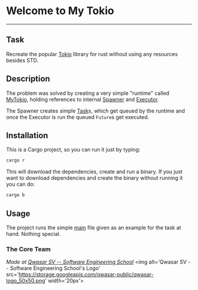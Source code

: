 # Welcome to My Tokio
***

## Task
Recreate the popular [Tokio](https://github.com/tokio-rs/tokio) library for rust without using any resources besides STD.

## Description
The problem was solved by creating a very simple "runtime" called [MyTokio](./src/my_tokio/mod.rs), holding references to internal [Spawner](./src/my_tokio/spawner.rs) and [Executor](./src/my_tokio/executor.rs). 

The Spawner creates simple [Task](./src/my_tokio/task.rs)s, which get queued by the runtime and once the Executor is run the queued `Future`s get executed.

## Installation
This is a Cargo project, so you can run it just by typing:
```sh
cargo r
```
This will download the dependencies, create and run a binary. If you just want to download dependencies and create the binary without running it you can do:
```sh
cargo b
```

## Usage
The project runs the simple [main](./src/main.rs) file given as an example for the task at hand. Nothing special.

### The Core Team


<span><i>Made at <a href='https://qwasar.io'>Qwasar SV -- Software Engineering School</a></i></span>
<span><img alt='Qwasar SV -- Software Engineering School's Logo' src='https://storage.googleapis.com/qwasar-public/qwasar-logo_50x50.png' width='20px'></span>
